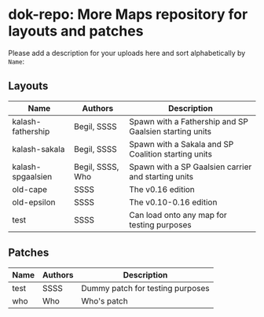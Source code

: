 # dok-repo: More Maps repository for layouts and patches
Please add a description for your uploads here and sort alphabetically by `Name`:

## Layouts
| Name | Authors | Description |
| ---- | ------- | ----------- |
| kalash-fathership | Begil, SSSS | Spawn with a Fathership and SP Gaalsien starting units |
| kalash-sakala | Begil, SSSS | Spawn with a Sakala and SP Coalition starting units |
| kalash-spgaalsien | Begil, SSSS, Who | Spawn with a SP Gaalsien carrier and starting units |
| old-cape | SSSS | The v0.16 edition |
| old-epsilon | SSSS | The v0.10-0.16 edition |
| test | SSSS | Can load onto any map for testing purposes |

## Patches
| Name | Authors | Description |
| ---- | ------- | ----------- |
| test | SSSS | Dummy patch for testing purposes |
| who | Who | Who's patch |

